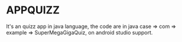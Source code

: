 # APPQUIZZ
It's an quizz app in java language, the code are in java case => com => example => SuperMegaGigaQuiz, on android studio support.
